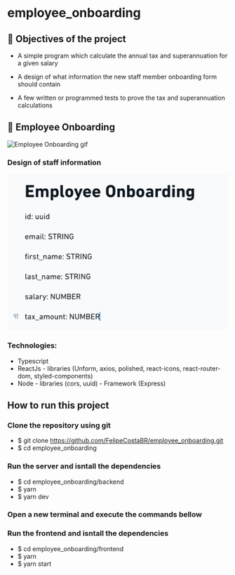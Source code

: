 # employee_onboarding

## :pushpin: Objectives of the project

* A simple program which calculate the annual tax and superannuation for a given salary 

* A design of what information the new staff member onboarding form should contain

* A few written or programmed tests to prove the tax and superannuation calculations

## :camera_flash: Employee Onboarding

![Employee Onboarding gif](assets/employee_onboarding.gif "app")

### Design of staff information
![design new staff information](assets/design_employees.png "staff informations")

### Technologies: 
* Typescript
* ReactJs - libraries (Unform, axios, polished, react-icons, react-router-dom, styled-components)
* Node - libraries (cors, uuid) - Framework (Express)


## How to run this project
### Clone the repository using git
* $ git clone  https://github.com/FelipeCostaBR/employee_onboarding.git
* $ cd employee_onboarding

### Run the server and isntall the dependencies
* $ cd employee_onboarding/backend
* $ yarn
* $ yarn dev

### Open a new terminal and execute the commands bellow

### Run the frontend and isntall the dependencies
* $ cd employee_onboarding/frontend
* $ yarn
* $ yarn start








